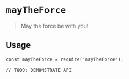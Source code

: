 # `mayTheForce`

> May the force be with you!

## Usage

```
const mayTheForce = require('mayTheForce');

// TODO: DEMONSTRATE API
```
